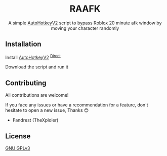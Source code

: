 <h1 align="center">RAAFK</h1>
<p align="center">
  A simple <a href="https://www.autohotkey.com/">AutoHotkeyV2</a> script to bypass Roblox 20 minute afk window by moving your character randomly
</p>

## Installation

Install [AutoHotkeyV2](https://www.autohotkey.com/) <sup>[Direct](https://www.autohotkey.com/download/ahk-v2.exe)</sup>

Download the script and run it

## Contributing

All contributions are welcome!

If you face any issues or have a recommendation for a feature, don't hesitate to open a new issue, Thanks 😊

- Fandrest (TheXploler)

## License

[GNU GPLv3](https://choosealicense.com/licenses/gpl-3.0/)
